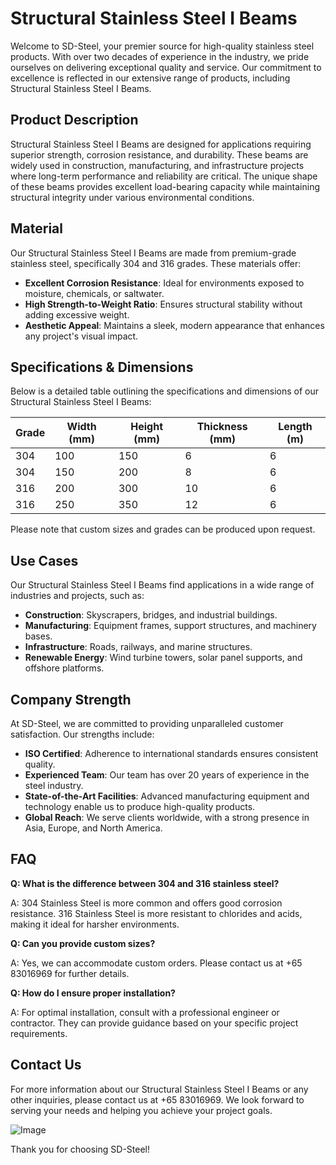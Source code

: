 # Structural Stainless Steel I Beams

Welcome to SD-Steel, your premier source for high-quality stainless steel products. With over two decades of experience in the industry, we pride ourselves on delivering exceptional quality and service. Our commitment to excellence is reflected in our extensive range of products, including Structural Stainless Steel I Beams.

## Product Description

Structural Stainless Steel I Beams are designed for applications requiring superior strength, corrosion resistance, and durability. These beams are widely used in construction, manufacturing, and infrastructure projects where long-term performance and reliability are critical. The unique shape of these beams provides excellent load-bearing capacity while maintaining structural integrity under various environmental conditions.

## Material

Our Structural Stainless Steel I Beams are made from premium-grade stainless steel, specifically 304 and 316 grades. These materials offer:

- **Excellent Corrosion Resistance**: Ideal for environments exposed to moisture, chemicals, or saltwater.
- **High Strength-to-Weight Ratio**: Ensures structural stability without adding excessive weight.
- **Aesthetic Appeal**: Maintains a sleek, modern appearance that enhances any project's visual impact.

## Specifications & Dimensions

Below is a detailed table outlining the specifications and dimensions of our Structural Stainless Steel I Beams:

| Grade | Width (mm) | Height (mm) | Thickness (mm) | Length (m) |
|-------|------------|-------------|----------------|------------|
| 304   | 100        | 150         | 6              | 6          |
| 304   | 150        | 200         | 8              | 6          |
| 316   | 200        | 300         | 10             | 6          |
| 316   | 250        | 350         | 12             | 6          |

Please note that custom sizes and grades can be produced upon request.

## Use Cases

Our Structural Stainless Steel I Beams find applications in a wide range of industries and projects, such as:

- **Construction**: Skyscrapers, bridges, and industrial buildings.
- **Manufacturing**: Equipment frames, support structures, and machinery bases.
- **Infrastructure**: Roads, railways, and marine structures.
- **Renewable Energy**: Wind turbine towers, solar panel supports, and offshore platforms.

## Company Strength

At SD-Steel, we are committed to providing unparalleled customer satisfaction. Our strengths include:

- **ISO Certified**: Adherence to international standards ensures consistent quality.
- **Experienced Team**: Our team has over 20 years of experience in the steel industry.
- **State-of-the-Art Facilities**: Advanced manufacturing equipment and technology enable us to produce high-quality products.
- **Global Reach**: We serve clients worldwide, with a strong presence in Asia, Europe, and North America.

## FAQ

**Q: What is the difference between 304 and 316 stainless steel?**

A: 304 Stainless Steel is more common and offers good corrosion resistance. 316 Stainless Steel is more resistant to chlorides and acids, making it ideal for harsher environments.

**Q: Can you provide custom sizes?**

A: Yes, we can accommodate custom orders. Please contact us at +65 83016969 for further details.

**Q: How do I ensure proper installation?**

A: For optimal installation, consult with a professional engineer or contractor. They can provide guidance based on your specific project requirements.

## Contact Us

For more information about our Structural Stainless Steel I Beams or any other inquiries, please contact us at +65 83016969. We look forward to serving your needs and helping you achieve your project goals.

![Image](https://github.com/user-attachments/assets/2567258e-e124-4816-932d-1809bd27ef0b)

Thank you for choosing SD-Steel!